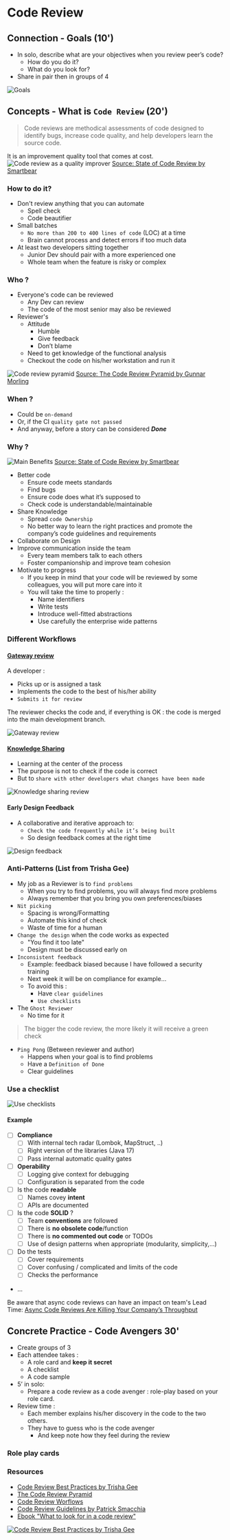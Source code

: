 # Code Review
## Connection - Goals (10')
- In solo, describe what are your objectives when you review peer’s code?
  - How do you do it?
  - What do you look for?
- Share in pair then in groups of 4

![Goals](img/goals.png)

## Concepts - What is `Code Review` (20')
> Code reviews are methodical assessments of code designed to identify bugs, increase code quality, and help developers learn the source code.

It is an improvement quality tool that comes at cost.
![Code review as a quality improver](img/improve-quality.png)
[Source: State of Code Review by Smartbear](https://static1.smartbear.co/smartbearbrand/media/pdf/the-2020-state-of-code-review.pdf)

### How to do it?
- Don't review anything that you can automate
  - Spell check
  - Code beautifier
- Small batches
  - `No more than 200 to 400 lines of code` (LOC) at a time
  - Brain cannot process and detect errors if too much data
- At least two developers sitting together
  - Junior Dev should pair with a more experienced one
  - Whole team when the feature is risky or complex

### Who ?
- Everyone's code can be reviewed
  - Any Dev can review
  - The code of the most senior may also be reviewed
- Reviewer's
    - Attitude
      - Humble
      - Give feedback
      - Don’t blame
    - Need to get knowledge of the functional analysis
    - Checkout the code on his/her workstation and run it

![Code review pyramid](img/code-review-pyramid.png)
[Source: The Code Review Pyramid by Gunnar Morling](https://www.morling.dev/blog/the-code-review-pyramid/)

### When ?
- Could be `on-demand`
- Or, if the CI `quality gate not passed`
- And anyway, before a story can be considered ***Done***

### Why ?
![Main Benefits](img/benefits.png)
[Source: State of Code Review by Smartbear](https://static1.smartbear.co/smartbearbrand/media/pdf/the-2020-state-of-code-review.pdf)

- Better code
  - Ensure code meets standards
  - Find bugs
  - Ensure code does what it’s supposed to
  - Check code is understandable/maintainable
- Share Knowledge
  - Spread `code Ownership`
  - No better way to learn the right practices and promote the company’s code guidelines and requirements
- Collaborate on Design
- Improve communication inside the team
  - Every team members talk to each others
  - Foster companionship and improve team cohesion
- Motivate to progress
  - If you keep in mind that your code will be reviewed by some colleagues, you will put more care into it
  - You will take the time to properly :
    - Name identifiers
    - Write tests
    - Introduce well-fitted abstractions
    - Use carefully the enterprise wide patterns

### Different Workflows
#### [Gateway review](https://blog.jetbrains.com/upsource/2017/01/18/code-review-as-a-gateway/)

A developer :
- Picks up or is assigned a task
- Implements the code to the best of his/her ability
- `Submits it for review`

The reviewer checks the code and, if everything is OK : the code is merged into the main development branch.

![Gateway review](img/gateway-review.png)

#### [Knowledge Sharing](https://blog.jetbrains.com/upsource/2017/03/14/code-review-for-knowledge-sharing/)
- Learning at the center of the process
- The purpose is not to check if the code is correct
- But to `share with other developers what changes have been made`

![Knowledge sharing review](img/knowledge-review.png)

#### Early Design Feedback

* A collaborative and iterative approach to:
  * `Check the code frequently while it’s being built`
  * So design feedback comes at the right time

![Design feedback](img/feedback-review.png)

### Anti-Patterns (List from Trisha Gee)
- My job as a Reviewer is to `find problems`
  - When you try to find problems, you will always find more problems
  - Always remember that you bring you own preferences/biases
- `Nit picking`
  - Spacing is wrong/Formatting
  - Automate this kind of check
  - Waste of time for a human
- `Change the design` when the code works as expected
  - "You find it too late"
  - Design must be discussed early on
- `Inconsistent feedback`
  - Example: feedback biased because I have followed a security training
  - Next week it will be on compliance for example…
  - To avoid this :
    - Have `clear guidelines`
    - `Use checklists`
- The `Ghost Reviewer`
  - No time for it 
> The bigger the code review, the more likely it will receive a green check

- `Ping Pong` (Between reviewer and author)
  - Happens when your goal is to find problems
  - Have a `Definition of Done`
  - Clear guidelines

### Use a checklist
![Use checklists](img/checklist.png)

#### Example
- [ ] **Compliance**
  - [ ] With internal tech radar (Lombok, MapStruct, ..)
  - [ ] Right version of the libraries (Java 17)
  - [ ] Pass internal automatic quality gates
- [ ] **Operability**
  - [ ] Logging give context for debugging
  - [ ] Configuration is separated from the code
- [ ] Is the code **readable**
  - [ ] Names covey **intent**
  - [ ] APIs are documented
- [ ] Is the code **SOLID** ?
  - [ ] Team **conventions** are followed
  - [ ] There is **no obsolete code**/function
  - [ ] There is **no commented out code** or TODOs
  - [ ] Use of design patterns when appropriate (modularity, simplicity,...)
- [ ] Do the tests
  - [ ] Cover requirements
  - [ ] Cover confusing / complicated and limits of the code
  - [ ] Checks the performance
- ...

Be aware that async code reviews can have an impact on team's Lead Time: [Async Code Reviews Are Killing Your Company’s Throughput](https://www.slideshare.net/kobac/async-code-reviews-are-killing-your-companys-throughput-248758692)

## Concrete Practice - Code Avengers 30'
- Create groups of 3
- Each attendee takes :
  - A role card and **keep it secret**
  - A checklist
  - A code sample
- 5’ in solo:
  - Prepare a code review as a code avenger : role-play based on your role card.
- Review time :
  - Each member explains his/her discovery in the code to the two others.
  - They have to guess who is the code avenger
    - And keep note how they feel during the review

### Role play cards


### Resources
- [Code Review Best Practices by Trisha Gee](https://blog.jetbrains.com/upsource/2018/08/30/code-review-best-practices/)
- [The Code Review Pyramid](https://www.morling.dev/blog/the-code-review-pyramid/)
- [Code Review Worflows](https://blog.jetbrains.com/upsource/tag/code-review-workflows/)
- [Code Review Guidelines by Patrick Smacchia](https://blog.ndepend.com/what-is-code-review-guidelines-best-practices/)
- [Ebook "What to look for in a code review"](http://jb.gg/book/codereview)

[![Code Review Best Practices by Trisha Gee](img/code-review-best-practices.png)](https://youtu.be/3pth05Rgr8U)